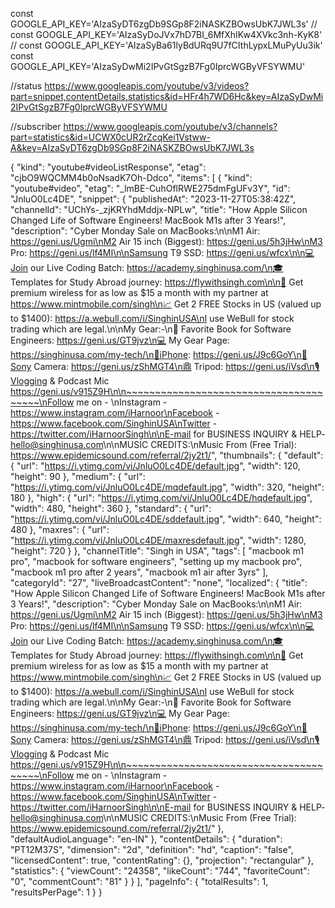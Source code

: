 

const GOOGLE_API_KEY='AIzaSyDT6zgDb9SGp8F2iNASKZBOwsUbK7JWL3s'
// const GOOGLE_API_KEY='AIzaSyDoJVx7hD7BI_6MfXhIKw4XVkc3nh-KyK8'
// const GOOGLE_API_KEY='AIzaSyBa61lyBdURq9U7fCIthLypxLMuPyUu3ik'
const GOOGLE_API_KEY='AIzaSyDwMi2IPvGtSgzB7Fg0IprcWGByVFSYWMU'

//status
https://www.googleapis.com/youtube/v3/videos?part=snippet,contentDetails,statistics&id=HFr4h7WD6Hc&key=AIzaSyDwMi2IPvGtSgzB7Fg0IprcWGByVFSYWMU

//subscriber
https://www.googleapis.com/youtube/v3/channels?part=statistics&id=UCWX0cUR2rZcqKei1Vstww-A&key=AIzaSyDT6zgDb9SGp8F2iNASKZBOwsUbK7JWL3s


{
    "kind": "youtube#videoListResponse",
    "etag": "cjbO9WQCMM4b0oNsadK7Oh-Ddco",
    "items": [
        {
            "kind": "youtube#video",
            "etag": "_lmBE-CuhOflRWE275dmFgUFv3Y",
            "id": "JnluO0Lc4DE",
            "snippet": {
                "publishedAt": "2023-11-27T05:38:42Z",
                "channelId": "UChYs-_zjKRYhdMddjx-NPLw",
                "title": "How Apple Silicon Changed Life of Software Engineers! MacBook M1s after 3 Years!",
                "description": "Cyber Monday Sale on MacBooks:\n\nM1 Air: https://geni.us/Ugmi\nM2 Air 15 inch (Biggest): https://geni.us/5h3jHw\nM3 Pro: https://geni.us/lf4MI\n\nSamsung T9 SSD: https://geni.us/wfcx\n\n💻Join our Live Coding Batch: https://academy.singhinusa.com/\n🎓 Templates for Study Abroad journey: https://flywithsingh.com\n\n📲 Get premium wireless for as low as $15 a month with my partner at https://www.mintmobile.com/singh\n📈 Get 2 FREE Stocks in US (valued up to $1400): https://a.webull.com/i/SinghinUSA\nI use WeBull  for stock trading which are legal.\n\nMy Gear:-\n📕 Favorite Book for Software Engineers: https://geni.us/GT9jvz\n💻 My Gear Page: https://singhinusa.com/my-tech/\n📱iPhone: https://geni.us/J9c6GoY\n📸Sony Camera: https://geni.us/zShMGT4\n⿍ Tripod: https://geni.us/iVsd\n🎙Vlogging & Podcast Mic https://geni.us/v915Z9H\n\n~~~~~~~~~~~~~~~~~~~~~~~~~~~~~~~~~~~~~~~\nFollow me on - \nInstagram - https://www.instagram.com/iHarnoor\nFacebook - https://www.facebook.com/SinghinUSA\nTwitter - https://twitter.com/iHarnoorSingh\n\nE-mail for BUSINESS INQUIRY & HELP- hello@singhinusa.com\n\nMUSIC CREDITS:\nMusic From (Free Trial): https://www.epidemicsound.com/referral/2jy2t1/",
                "thumbnails": {
                    "default": {
                        "url": "https://i.ytimg.com/vi/JnluO0Lc4DE/default.jpg",
                        "width": 120,
                        "height": 90
                    },
                    "medium": {
                        "url": "https://i.ytimg.com/vi/JnluO0Lc4DE/mqdefault.jpg",
                        "width": 320,
                        "height": 180
                    },
                    "high": {
                        "url": "https://i.ytimg.com/vi/JnluO0Lc4DE/hqdefault.jpg",
                        "width": 480,
                        "height": 360
                    },
                    "standard": {
                        "url": "https://i.ytimg.com/vi/JnluO0Lc4DE/sddefault.jpg",
                        "width": 640,
                        "height": 480
                    },
                    "maxres": {
                        "url": "https://i.ytimg.com/vi/JnluO0Lc4DE/maxresdefault.jpg",
                        "width": 1280,
                        "height": 720
                    }
                },
                "channelTitle": "Singh in USA",
                "tags": [
                    "macbook m1 pro",
                    "macbook for software engineers",
                    "setting up my macbook pro",
                    "macbook m1 pro after 2 years",
                    "macbook m1 air after 3yrs"
                ],
                "categoryId": "27",
                "liveBroadcastContent": "none",
                "localized": {
                    "title": "How Apple Silicon Changed Life of Software Engineers! MacBook M1s after 3 Years!",
                    "description": "Cyber Monday Sale on MacBooks:\n\nM1 Air: https://geni.us/Ugmi\nM2 Air 15 inch (Biggest): https://geni.us/5h3jHw\nM3 Pro: https://geni.us/lf4MI\n\nSamsung T9 SSD: https://geni.us/wfcx\n\n💻Join our Live Coding Batch: https://academy.singhinusa.com/\n🎓 Templates for Study Abroad journey: https://flywithsingh.com\n\n📲 Get premium wireless for as low as $15 a month with my partner at https://www.mintmobile.com/singh\n📈 Get 2 FREE Stocks in US (valued up to $1400): https://a.webull.com/i/SinghinUSA\nI use WeBull  for stock trading which are legal.\n\nMy Gear:-\n📕 Favorite Book for Software Engineers: https://geni.us/GT9jvz\n💻 My Gear Page: https://singhinusa.com/my-tech/\n📱iPhone: https://geni.us/J9c6GoY\n📸Sony Camera: https://geni.us/zShMGT4\n⿍ Tripod: https://geni.us/iVsd\n🎙Vlogging & Podcast Mic https://geni.us/v915Z9H\n\n~~~~~~~~~~~~~~~~~~~~~~~~~~~~~~~~~~~~~~~\nFollow me on - \nInstagram - https://www.instagram.com/iHarnoor\nFacebook - https://www.facebook.com/SinghinUSA\nTwitter - https://twitter.com/iHarnoorSingh\n\nE-mail for BUSINESS INQUIRY & HELP- hello@singhinusa.com\n\nMUSIC CREDITS:\nMusic From (Free Trial): https://www.epidemicsound.com/referral/2jy2t1/"
                },
                "defaultAudioLanguage": "en-IN"
            },
            "contentDetails": {
                "duration": "PT12M37S",
                "dimension": "2d",
                "definition": "hd",
                "caption": "false",
                "licensedContent": true,
                "contentRating": {},
                "projection": "rectangular"
            },
            "statistics": {
                "viewCount": "24358",
                "likeCount": "744",
                "favoriteCount": "0",
                "commentCount": "81"
            }
        }
    ],
    "pageInfo": {
        "totalResults": 1,
        "resultsPerPage": 1
    }
}